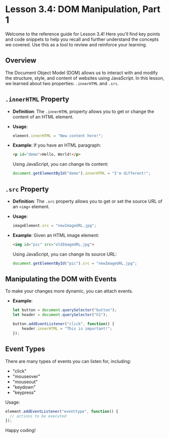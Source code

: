 # Lesson 3.4: DOM Manipulation, Part 1

Welcome to the reference guide for Lesson 3.4! Here you'll find key points and code snippets to help you recall and further understand the concepts we covered. Use this as a tool to review and reinforce your learning.

## Overview

The Document Object Model (DOM) allows us to interact with and modify the structure, style, and content of websites using JavaScript. In this lesson, we learned about two properties: `.innerHTML` and `.src`.


## `.innerHTML` Property

- **Definition**: The `.innerHTML` property allows you to get or change the content of an HTML element.
  
- **Usage**:
  ```javascript
  element.innerHTML = "New content here!";
  ```

- **Example**:
  If you have an HTML paragraph:
  ```html
  <p id="demo">Hello, World!</p>
  ```

  Using JavaScript, you can change its content:
  ```javascript
  document.getElementById("demo").innerHTML = "I'm different!";
  ```

## `.src` Property

- **Definition**: The `.src` property allows you to get or set the source URL of an `<img>` element.

- **Usage**:
  ```javascript
  imageElement.src = "newImageURL.jpg";
  ```

- **Example**:
  Given an HTML image element:
  ```html
  <img id="pic" src="oldImageURL.jpg">
  ```

  Using JavaScript, you can change its source URL:
  ```javascript
  document.getElementById("pic").src = "newImageURL.jpg";
  ```


## Manipulating the DOM with Events

To make your changes more dynamic, you can attach events.

- **Example**:
  ```javascript
  let button = document.querySelector("button");
  let header = document.querySelector("h1");
  
  button.addEventListener("click", function() {
      header.innerHTML = "This is important!";
  });
  ```

## Event Types

There are many types of events you can listen for, including:
- "click"
- "mouseover"
- "mouseout"
- "keydown"
- "keypress"

Usage:
```javascript
element.addEventListener("eventtype", function() { 
  // actions to be executed 
});
```

Happy coding!